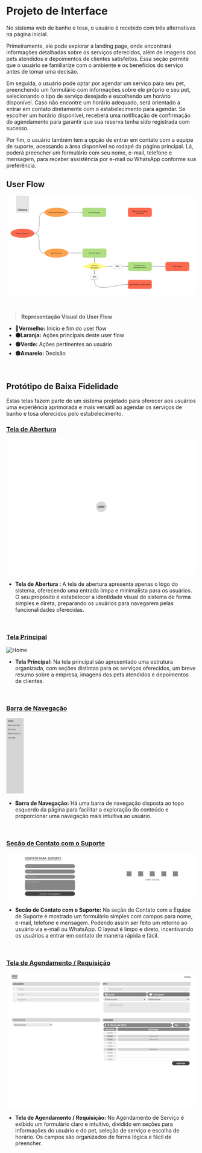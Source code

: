 
# Projeto de Interface

No sistema web de banho e tosa, o usuário é recebido com três alternativas na página inicial.

Primeiramente, ele pode explorar a landing page, onde encontrará informações detalhadas sobre os serviços oferecidos, além de imagens dos pets atendidos e depoimentos de clientes satisfeitos. Essa seção permite que o usuário se familiarize com o ambiente e os benefícios do serviço antes de tomar uma decisão.

Em seguida, o usuário pode optar por agendar um serviço para seu pet, preenchendo um formulário com informações sobre ele próprio e seu pet, selecionando o tipo de serviço desejado e escolhendo um horário disponível. Caso não encontre um horário adequado, será orientado a entrar em contato diretamente com o estabelecimento para agendar. Se escolher um horário disponível, receberá uma notificação de confirmação do agendamento para garantir que sua reserva tenha sido registrada com sucesso.

Por fim, o usuário também tem a opção de entrar em contato com a equipe de suporte, acessando a área disponível no rodapé da página principal. Lá, poderá preencher um formulário com seu nome, e-mail, telefone e mensagem, para receber assistência por e-mail ou WhatsApp conforme sua preferência.
<br>

## User Flow

![userflowclient](img/user-flow-client.jpg)

<br>

> **Representação Visual do User Flow**

* **🔴Vermelho:** Início e fim do user flow
* **🟠Laranja:** Ações principais deste user flow
* **🟢Verde:** Ações pertinentes ao usuário
* **🟡Amarelo:** Decisão

<br>

## Protótipo de Baixa Fidelidade

Estas telas fazem parte de um sistema projetado para oferecer aos usuários uma experiência aprimorada e mais versátil ao agendar os serviços de banho e tosa oferecidos pelo estabelecimento.

<div align="left">

<h3><ins> Tela de Abertura </ins></h3>

![Splash Screen](img/wireframe-splash-screen.jpg)

</div>

* **Tela de Abertura :** A tela de abertura apresenta apenas o logo do sistema, oferecendo uma entrada limpa e minimalista para os usuários. O seu propósito é estabelecer a identidade visual do sistema de forma simples e direta, preparando os usuários para navegarem pelas funcionalidades oferecidas.
<br>

<div align="left">

<h3><ins> Tela Principal </ins></h3>

![Home](img/wireframe-home.jpg)

</div>

* **Tela Principal:** Na tela principal são apresentado uma estrutura organizada, com seções distintas para os serviços oferecidos, um breve resumo sobre a empresa, imagens dos pets atendidos e depoimentos de clientes. 

<br>

<div align="left">

<h3><ins> Barra de Navegação </ins></h3>

<img src="img/wireframe-nav-bar.jpg" height="200px" alt="Nav-bar"/>

</div>

* **Barra de Navegação:** Há uma barra de navegação disposta ao topo esquerdo da página para facilitar a exploração do conteúdo e proporcionar uma navegação mais intuitiva ao usuário.

<br>

<div align="left">

<h3><ins> Secão de Contato com o Suporte </ins></h3>

![Section Contact Support](img/wireframe-section-contact-suport.png)

</div>

* **Secão de Contato com o Suporte:** Na seção de Contato com a Equipe de Suporte é mostrado um formulário simples com campos para nome, e-mail, telefone e mensagem. Podendo assim ser feito um retorno ao usuário via e-mail ou WhatsApp. O layout é limpo e direto, incentivando os usuários a entrar em contato de maneira rápida e fácil.

<br>

<div align="left">

<h3><ins> Tela de Agendamento / Requisição </ins></h3>

![Request Screen](img/wireframe-request-screen.jpg)

</div>

* **Tela de Agendamento / Requisição:** No Agendamento de Serviço é exibido um formulário claro e intuitivo, dividido em seções para informações do usuário e do pet, seleção de serviço e escolha de horário. Os campos são organizados de forma lógica e fácil de preencher.



